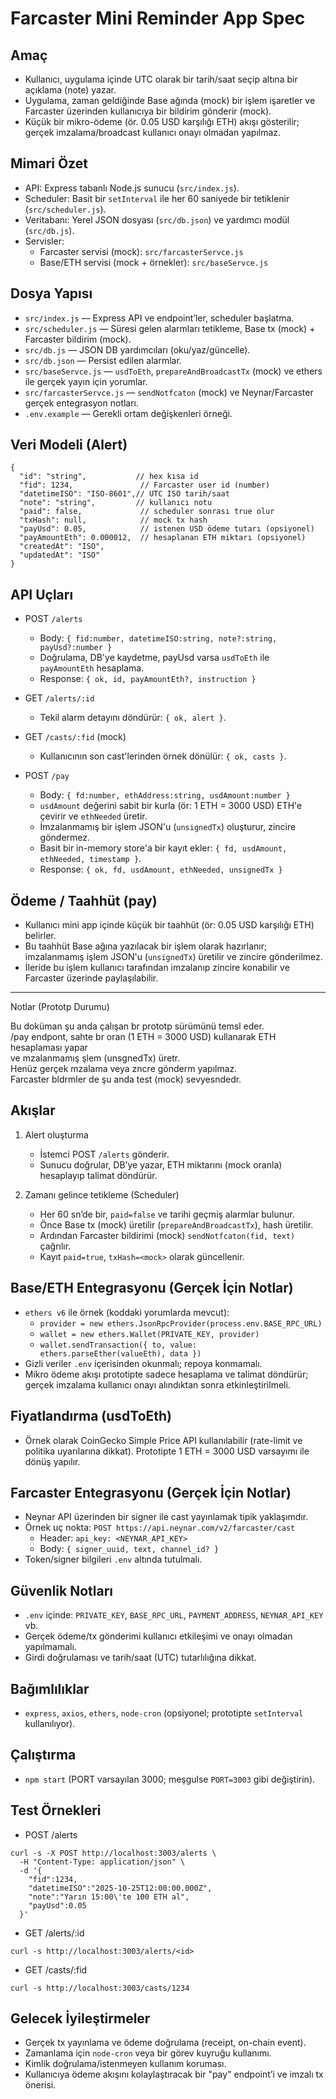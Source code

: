 ﻿# Farcaster Mini Reminder App Spec

## Amaç
- Kullanıcı, uygulama içinde UTC olarak bir tarih/saat seçip altına bir açıklama (note) yazar.
- Uygulama, zaman geldiğinde Base ağında (mock) bir işlem işaretler ve Farcaster üzerinden kullanıcıya bir bildirim gönderir (mock).
- Küçük bir mikro-ödeme (ör. 0.05 USD karşılığı ETH) akışı gösterilir; gerçek imzalama/broadcast kullanıcı onayı olmadan yapılmaz.

## Mimari Özet
- API: Express tabanlı Node.js sunucu (`src/index.js`).
- Scheduler: Basit bir `setInterval` ile her 60 saniyede bir tetiklenir (`src/scheduler.js`).
- Veritabanı: Yerel JSON dosyası (`src/db.json`) ve yardımcı modül (`src/db.js`).
- Servisler:
  - Farcaster servisi (mock): `src/farcasterServce.js`
  - Base/ETH servisi (mock + örnekler): `src/baseServce.js`

## Dosya Yapısı
- `src/index.js` — Express API ve endpoint’ler, scheduler başlatma.
- `src/scheduler.js` — Süresi gelen alarmları tetikleme, Base tx (mock) + Farcaster bildirim (mock).
- `src/db.js` — JSON DB yardımcıları (oku/yaz/güncelle).
- `src/db.json` — Persist edilen alarmlar.
- `src/baseServce.js` — `usdToEth`, `prepareAndBroadcastTx` (mock) ve ethers ile gerçek yayın için yorumlar.
- `src/farcasterServce.js` — `sendNotfcaton` (mock) ve Neynar/Farcaster gerçek entegrasyon notları.
- `.env.example` — Gerekli ortam değişkenleri örneği.

## Veri Modeli (Alert)
```
{
  "id": "string",           // hex kısa id
  "fid": 1234,               // Farcaster user id (number)
  "datetimeISO": "ISO-8601",// UTC ISO tarih/saat
  "note": "string",         // kullanıcı notu
  "paid": false,             // scheduler sonrası true olur
  "txHash": null,            // mock tx hash
  "payUsd": 0.05,            // istenen USD ödeme tutarı (opsiyonel)
  "payAmountEth": 0.000012,  // hesaplanan ETH miktarı (opsiyonel)
  "createdAt": "ISO",
  "updatedAt": "ISO"
}
```

## API Uçları
- POST `/alerts`
  - Body: `{ fid:number, datetimeISO:string, note?:string, payUsd?:number }`
  - Doğrulama, DB'ye kaydetme, payUsd varsa `usdToEth` ile `payAmountEth` hesaplama.
  - Response: `{ ok, id, payAmountEth?, instruction }`

- GET `/alerts/:id`
  - Tekil alarm detayını döndürür: `{ ok, alert }`.

- GET `/casts/:fid` (mock)
  - Kullanıcının son cast'lerinden örnek dönülür: `{ ok, casts }`.

- POST `/pay`
  - Body: `{ fd:number, ethAddress:string, usdAmount:number }`
  - `usdAmount` değerini sabit bir kurla (ör: 1 ETH = 3000 USD) ETH'e çevirir ve `ethNeeded` üretir.
  - İmzalanmamış bir işlem JSON'u (`unsignedTx`) oluşturur, zincire göndermez.
  - Basit bir in-memory store'a bir kayıt ekler: `{ fd, usdAmount, ethNeeded, timestamp }`.
  - Response: `{ ok, fd, usdAmount, ethNeeded, unsignedTx }`

## Ödeme / Taahhüt (pay)
- Kullanıcı mini app içinde küçük bir taahhüt (ör: 0.05 USD karşılığı ETH) belirler.
- Bu taahhüt Base ağına yazılacak bir işlem olarak hazırlanır; imzalanmamış işlem JSON'u (`unsignedTx`) üretilir ve zincire gönderilmez.
- İleride bu işlem kullanıcı tarafından imzalanıp zincire konabilir ve Farcaster üzerinde paylaşılabilir.

---

 Notlar (Prototp Durumu)

Bu doküman şu anda çalışan br prototp sürümünü temsl eder.  
/pay endpont, sahte br oran (1 ETH = 3000 USD) kullanarak ETH hesaplaması yapar  
ve mzalanmamış şlem (unsgnedTx) üretr.  
Henüz gerçek mzalama veya zncre gönderm yapılmaz.  
Farcaster bldrmler de şu anda test (mock) sevyesndedr.

## Akışlar
1) Alert oluşturma
   - İstemci POST `/alerts` gönderir.
   - Sunucu doğrular, DB’ye yazar, ETH miktarını (mock oranla) hesaplayıp talimat döndürür.

2) Zamanı gelince tetikleme (Scheduler)
   - Her 60 sn’de bir, `paid=false` ve tarihi geçmiş alarmlar bulunur.
   - Önce Base tx (mock) üretilir (`prepareAndBroadcastTx`), hash üretilir.
   - Ardından Farcaster bildirimi (mock) `sendNotfcaton(fid, text)` çağrılır.
   - Kayıt `paid=true`, `txHash=<mock>` olarak güncellenir.

## Base/ETH Entegrasyonu (Gerçek İçin Notlar)
- `ethers v6` ile örnek (koddaki yorumlarda mevcut):
  - `provider = new ethers.JsonRpcProvider(process.env.BASE_RPC_URL)`
  - `wallet = new ethers.Wallet(PRIVATE_KEY, provider)`
  - `wallet.sendTransaction({ to, value: ethers.parseEther(valueEth), data })`
- Gizli veriler `.env` içerisinden okunmalı; repoya konmamalı.
- Mikro ödeme akışı prototipte sadece hesaplama ve talimat döndürür; gerçek imzalama kullanıcı onayı alındıktan sonra etkinleştirilmeli.

## Fiyatlandırma (usdToEth)
- Örnek olarak CoinGecko Simple Price API kullanılabilir (rate-limit ve politika uyarılarına dikkat). Prototipte 1 ETH = 3000 USD varsayımı ile dönüş yapılır.

## Farcaster Entegrasyonu (Gerçek İçin Notlar)
- Neynar API üzerinden bir signer ile cast yayınlamak tipik yaklaşımdır.
- Örnek uç nokta: `POST https://api.neynar.com/v2/farcaster/cast`
  - Header: `api_key: <NEYNAR_API_KEY>`
  - Body: `{ signer_uuid, text, channel_id? }`
- Token/signer bilgileri `.env` altında tutulmalı.

## Güvenlik Notları
- `.env` içinde: `PRIVATE_KEY`, `BASE_RPC_URL`, `PAYMENT_ADDRESS`, `NEYNAR_API_KEY` vb.
- Gerçek ödeme/tx gönderimi kullanıcı etkileşimi ve onayı olmadan yapılmamalı.
- Girdi doğrulaması ve tarih/saat (UTC) tutarlılığına dikkat.

## Bağımlılıklar
- `express`, `axios`, `ethers`, `node-cron` (opsiyonel; prototipte `setInterval` kullanılıyor).

## Çalıştırma
- `npm start` (PORT varsayılan 3000; meşgulse `PORT=3003` gibi değiştirin).

## Test Örnekleri
- POST /alerts
```
curl -s -X POST http://localhost:3003/alerts \
  -H "Content-Type: application/json" \
  -d '{
    "fid":1234,
    "datetimeISO":"2025-10-25T12:00:00.000Z",
    "note":"Yarın 15:00\'te 100 ETH al",
    "payUsd":0.05
  }'
```
- GET /alerts/:id
```
curl -s http://localhost:3003/alerts/<id>
```
- GET /casts/:fid
```
curl -s http://localhost:3003/casts/1234
```

## Gelecek İyileştirmeler
- Gerçek tx yayınlama ve ödeme doğrulama (receipt, on-chain event).
- Zamanlama için `node-cron` veya bir görev kuyruğu kullanımı.
- Kimlik doğrulama/istenmeyen kullanım koruması.
- Kullanıcıya ödeme akışını kolaylaştıracak bir "pay" endpoint’i ve imzalı tx önerisi.
